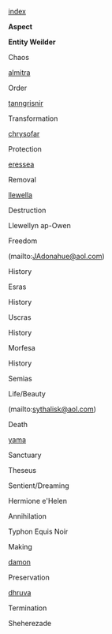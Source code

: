 

[index](index.md)

**Aspect**




 **Entity Weilder**



Chaos

 [almitra](almitra.md) 

Order

 [tanngrisnir](tanngrisnir.md) 

Transformation

 [chrysofar](chrysofar.md) 

Protection

 [eressea](eressea.md) 

Removal

 [llewella](llewella.md) 

Destruction

Llewellyn ap-Owen

Freedom

 (mailto:JAdonahue@aol.com) 

History

Esras

History

Uscras

History

Morfesa

History

Semias

Life/Beauty

 (mailto:sythalisk@aol.com) 

Death

 [yama](yama.md) 

Sanctuary

Theseus

Sentient/Dreaming

Hermione e'Helen

Annihilation

Typhon Equis Noir

Making

 [damon](damon.md) 

Preservation

 [dhruva](dhruva.md) 

Termination

Sheherezade